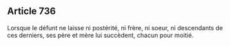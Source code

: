 Article 736
----
Lorsque le défunt ne laisse ni postérité, ni frère, ni soeur, ni descendants de
ces derniers, ses père et mère lui succèdent, chacun pour moitié.
